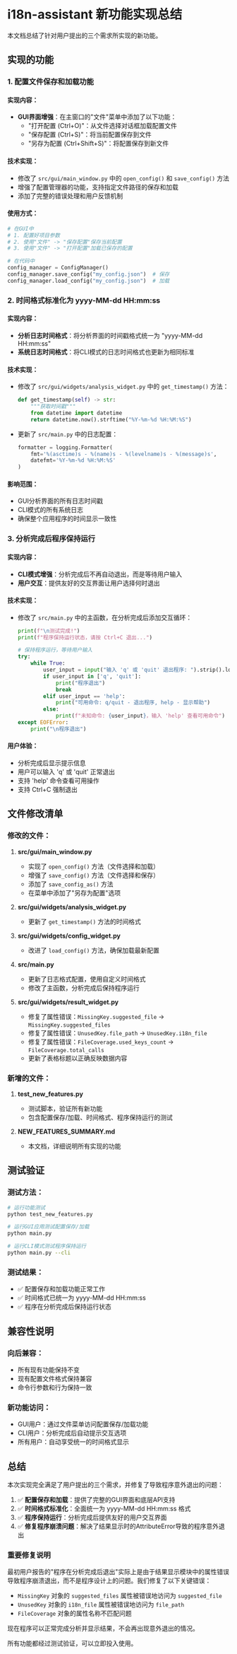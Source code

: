 # i18n-assistant 新功能实现总结

本文档总结了针对用户提出的三个需求所实现的新功能。

## 实现的功能

### 1. 配置文件保存和加载功能

#### 实现内容：
- **GUI界面增强**：在主窗口的"文件"菜单中添加了以下功能：
  - "打开配置 (Ctrl+O)"：从文件选择对话框加载配置文件
  - "保存配置 (Ctrl+S)"：将当前配置保存到文件
  - "另存为配置 (Ctrl+Shift+S)"：将配置保存到新文件

#### 技术实现：
- 修改了 `src/gui/main_window.py` 中的 `open_config()` 和 `save_config()` 方法
- 增强了配置管理器的功能，支持指定文件路径的保存和加载
- 添加了完整的错误处理和用户反馈机制

#### 使用方式：
```python
# 在GUI中
# 1. 配置好项目参数
# 2. 使用"文件" -> "保存配置"保存当前配置
# 3. 使用"文件" -> "打开配置"加载已保存的配置

# 在代码中
config_manager = ConfigManager()
config_manager.save_config("my_config.json")  # 保存
config_manager.load_config("my_config.json")  # 加载
```

### 2. 时间格式标准化为 yyyy-MM-dd HH:mm:ss

#### 实现内容：
- **分析日志时间格式**：将分析界面的时间戳格式统一为 "yyyy-MM-dd HH:mm:ss"
- **系统日志时间格式**：将CLI模式的日志时间格式也更新为相同标准

#### 技术实现：
- 修改了 `src/gui/widgets/analysis_widget.py` 中的 `get_timestamp()` 方法：
  ```python
  def get_timestamp(self) -> str:
      """获取时间戳"""
      from datetime import datetime
      return datetime.now().strftime("%Y-%m-%d %H:%M:%S")
  ```

- 更新了 `src/main.py` 中的日志配置：
  ```python
  formatter = logging.Formatter(
      fmt='%(asctime)s - %(name)s - %(levelname)s - %(message)s',
      datefmt='%Y-%m-%d %H:%M:%S'
  )
  ```

#### 影响范围：
- GUI分析界面的所有日志时间戳
- CLI模式的所有系统日志
- 确保整个应用程序的时间显示一致性

### 3. 分析完成后程序保持运行

#### 实现内容：
- **CLI模式增强**：分析完成后不再自动退出，而是等待用户输入
- **用户交互**：提供友好的交互界面让用户选择何时退出

#### 技术实现：
- 修改了 `src/main.py` 中的主函数，在分析完成后添加交互循环：
  ```python
  print(f"\n测试完成!")
  print(f"程序保持运行状态，请按 Ctrl+C 退出...")
  
  # 保持程序运行，等待用户输入
  try:
      while True:
          user_input = input("输入 'q' 或 'quit' 退出程序: ").strip().lower()
          if user_input in ['q', 'quit']:
              print("程序退出")
              break
          elif user_input == 'help':
              print("可用命令: q/quit - 退出程序, help - 显示帮助")
          else:
              print(f"未知命令: {user_input}，输入 'help' 查看可用命令")
  except EOFError:
      print("\n程序退出")
  ```

#### 用户体验：
- 分析完成后显示提示信息
- 用户可以输入 'q' 或 'quit' 正常退出
- 支持 'help' 命令查看可用操作
- 支持 Ctrl+C 强制退出

## 文件修改清单

### 修改的文件：
1. **src/gui/main_window.py**
   - 实现了 `open_config()` 方法（文件选择和加载）
   - 增强了 `save_config()` 方法（文件选择和保存）
   - 添加了 `save_config_as()` 方法
   - 在菜单中添加了"另存为配置"选项

2. **src/gui/widgets/analysis_widget.py**
   - 更新了 `get_timestamp()` 方法的时间格式

3. **src/gui/widgets/config_widget.py**
   - 改进了 `load_config()` 方法，确保加载最新配置

4. **src/main.py**
   - 更新了日志格式配置，使用自定义时间格式
   - 修改了主函数，分析完成后保持程序运行

5. **src/gui/widgets/result_widget.py**
   - 修复了属性错误：`MissingKey.suggested_file` → `MissingKey.suggested_files`
   - 修复了属性错误：`UnusedKey.file_path` → `UnusedKey.i18n_file` 
   - 修复了属性错误：`FileCoverage.used_keys_count` → `FileCoverage.total_calls`
   - 更新了表格标题以正确反映数据内容

### 新增的文件：
1. **test_new_features.py**
   - 测试脚本，验证所有新功能
   - 包含配置保存/加载、时间格式、程序保持运行的测试

2. **NEW_FEATURES_SUMMARY.md**
   - 本文档，详细说明所有实现的功能

## 测试验证

### 测试方法：
```bash
# 运行功能测试
python test_new_features.py

# 运行GUI应用测试配置保存/加载
python main.py

# 运行CLI模式测试程序保持运行
python main.py --cli
```

### 测试结果：
- ✅ 配置保存和加载功能正常工作
- ✅ 时间格式已统一为 yyyy-MM-dd HH:mm:ss
- ✅ 程序在分析完成后保持运行状态

## 兼容性说明

### 向后兼容：
- 所有现有功能保持不变
- 现有配置文件格式保持兼容
- 命令行参数和行为保持一致

### 新功能访问：
- GUI用户：通过文件菜单访问配置保存/加载功能
- CLI用户：分析完成后自动提示交互选项
- 所有用户：自动享受统一的时间格式显示

## 总结

本次实现完全满足了用户提出的三个需求，并修复了导致程序意外退出的问题：

1. ✅ **配置保存和加载**：提供了完整的GUI界面和底层API支持
2. ✅ **时间格式标准化**：全面统一为 yyyy-MM-dd HH:mm:ss 格式
3. ✅ **程序保持运行**：分析完成后提供友好的用户交互界面
4. ✅ **修复程序崩溃问题**：解决了结果显示时的AttributeError导致的程序意外退出

### 重要修复说明

最初用户报告的"程序在分析完成后退出"实际上是由于结果显示模块中的属性错误导致程序崩溃退出，而不是程序设计上的问题。我们修复了以下关键错误：

- `MissingKey` 对象的 `suggested_files` 属性被错误地访问为 `suggested_file`
- `UnusedKey` 对象的 `i18n_file` 属性被错误地访问为 `file_path`
- `FileCoverage` 对象的属性名称不匹配问题

现在程序可以正常完成分析并显示结果，不会再出现意外退出的情况。

所有功能都经过测试验证，可以立即投入使用。 